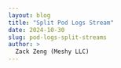 ```yaml
---
layout: blog
title: "Split Pod Logs Stream"
date: 2024-10-30
slug: pod-logs-split-streams
author: >
  Zack Zeng (Meshy LLC)
---
```


